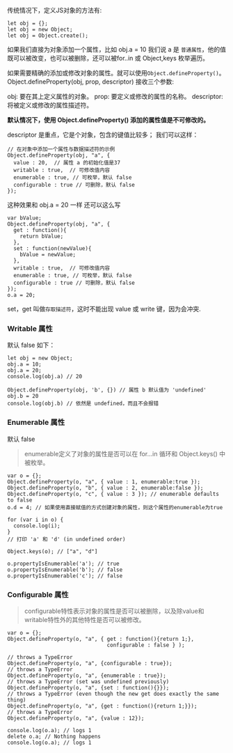 传统情况下，定义JS对象的方法有: 
```
let obj = {};
let obj = new Object; 
let obj = Object.create();
```
如果我们直接为对象添加一个属性，比如 obj.a = 10 我们说 a 是 `普通属性`，他的值既可以被改变，也可以被删除，还可以被for..in 或 Object,keys 枚举遍历。

如果需要精确的添加或修改对象的属性。就可以使用`Object.defineProperty()`。
Object.defineProperty(obj, prop, descriptor) 接收三个参数:

obj:  要在其上定义属性的对象。
prop:  要定义或修改的属性的名称。
descriptor: 将被定义或修改的属性描述符。

**默认情况下，使用 Object.defineProperty() 添加的属性值是不可修改的。**

descriptor  是重点，它是个对象，包含的键值比较多；
我们可以这样：
```
// 在对象中添加一个属性与数据描述符的示例
Object.defineProperty(obj, "a", {
  value : 20,  // 属性 a 的初始化值是37
  writable : true,  // 可修改值内容
  enumerable : true, // 可枚举，默认 false
  configurable : true // 可删除，默认 false
});
```
这种效果和 obj.a = 20 一样
还可以这么写
```
var bValue;
Object.defineProperty(obj, "a", {
  get : function(){
    return bValue;
  },
  set : function(newValue){
    bValue = newValue;
  },
  writable : true,  // 可修改值内容
  enumerable : true, // 可枚举，默认 false
  configurable : true // 可删除，默认 false
});
o.a = 20;
```
set，get 叫做`存取描述符`，这时不能出现 value 或 write 键，因为会冲突.

### Writable 属性
默认 false
如下：
```
let obj = new Object;
obj.a = 10;
obj.a = 20;
console.log(obj.a) // 20

Object.defineProperty(obj, 'b', {}) // 属性 b 默认值为 'undefined'
obj.b = 20
console.log(obj.b) // 依然是 undefined，而且不会报错
```

### Enumerable 属性
默认 false
> enumerable定义了对象的属性是否可以在 for...in 循环和 Object.keys() 中被枚举。
```
var o = {};
Object.defineProperty(o, "a", { value : 1, enumerable:true });
Object.defineProperty(o, "b", { value : 2, enumerable:false });
Object.defineProperty(o, "c", { value : 3 }); // enumerable defaults to false
o.d = 4; // 如果使用直接赋值的方式创建对象的属性，则这个属性的enumerable为true

for (var i in o) {    
  console.log(i);  
}
// 打印 'a' 和 'd' (in undefined order)

Object.keys(o); // ["a", "d"]

o.propertyIsEnumerable('a'); // true
o.propertyIsEnumerable('b'); // false
o.propertyIsEnumerable('c'); // false
```
### Configurable  属性

> configurable特性表示对象的属性是否可以被删除，以及除value和writable特性外的其他特性是否可以被修改。

```
var o = {};
Object.defineProperty(o, "a", { get : function(){return 1;}, 
                                configurable : false } );

// throws a TypeError
Object.defineProperty(o, "a", {configurable : true}); 
// throws a TypeError
Object.defineProperty(o, "a", {enumerable : true}); 
// throws a TypeError (set was undefined previously) 
Object.defineProperty(o, "a", {set : function(){}}); 
// throws a TypeError (even though the new get does exactly the same thing) 
Object.defineProperty(o, "a", {get : function(){return 1;}});
// throws a TypeError
Object.defineProperty(o, "a", {value : 12});

console.log(o.a); // logs 1
delete o.a; // Nothing happens
console.log(o.a); // logs 1
```
